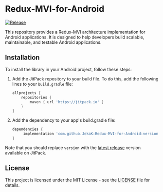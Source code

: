 # Redux-MVI-for-Android

[![Release](https://jitpack.io/v/jitpack/android-example.svg)](https://jitpack.io/#JekaK/Redux-MVI-for-Android)

This repository provides a Redux-MVI architecture implementation for Android applications. It is designed to help developers build scalable, maintainable, and testable Android applications.

## Installation

To install the library in your Android project, follow these steps:

1. Add the JitPack repository to your build file. To do this, add the following lines to your `build.gradle` file:

   ```gradle
   allprojects {
       repositories {
           maven { url 'https://jitpack.io' }
       }
   }
2. Add the dependency to your app's build.gradle file:

   ```gradle
   dependencies {
        implementation 'com.github.JekaK:Redux-MVI-for-Android:version'
   }

Note that you should replace `version` with the [latest release](https://github.com/JekaK/Redux-MVI-for-Android/releases) version available on JitPack.

## License

This project is licensed under the MIT License - see the [LICENSE](LICENSE) file for details.

